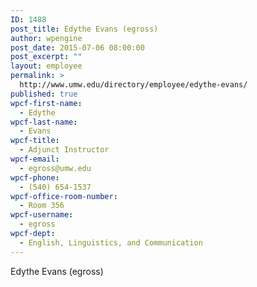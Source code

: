 ```yaml
---
ID: 1488
post_title: Edythe Evans (egross)
author: wpengine
post_date: 2015-07-06 08:00:00
post_excerpt: ""
layout: employee
permalink: >
  http://www.umw.edu/directory/employee/edythe-evans/
published: true
wpcf-first-name:
  - Edythe
wpcf-last-name:
  - Evans
wpcf-title:
  - Adjunct Instructor
wpcf-email:
  - egross@umw.edu
wpcf-phone:
  - (540) 654-1537
wpcf-office-room-number:
  - Room 356
wpcf-username:
  - egross
wpcf-dept:
  - English, Linguistics, and Communication
---
```

Edythe Evans (egross)